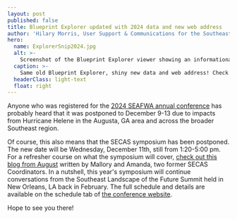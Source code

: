```yaml
---
layout: post
published: false
title: Blueprint Explorer updated with 2024 data and new web address
author: 'Hilary Morris, User Support & Communications for the Southeast Blueprint'
hero:
  name: ExplorerSnip2024.jpg
  alt: >-
    Screenshot of the Blueprint Explorer viewer showing an informational sidebar on the left and a map of the Blueprint in shades of purple on a gray basemap.
  caption: >-
    Same old Blueprint Explorer, shiny new data and web address! Check it out at <a href="https://apps.fws.gov/southeastblueprint/">https://apps.fws.gov/southeastblueprint/</a>.
  headerClass: light-text
  float: right
---
```

Anyone who was registered for the [2024 SEAFWA annual conference](https://seafwa.org/conference/2024) has probably heard that it was postponed to December 9-13 due to impacts from Hurricane Helene in the Augusta, GA area and across the broader Southeast region.

Of course, this also means that the SECAS symposium has been postponed. The new date will be Wednesday, December 11th, still from 1:20-5:00 pm. For a refresher course on what the symposium will cover, [check out this blog from August](https://secassoutheast.org/2024/08/23/SECAS-Symposium-Building-the-Southeast-Landscape-of-the-Future-Together.html) written by Mallory and Amanda, two former SECAS Coordinators. In a nutshell, this year's symposium will continue conversations from the Southeast Landscape of the Future Summit held in New Orleans, LA back in February. The full schedule and details are available on the schedule tab of [the conference website](https://seafwa.org/conference/2024).

Hope to see you there!
